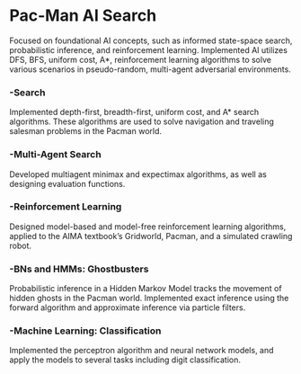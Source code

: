 # Pac-Man AI Search
Focused on foundational AI concepts, such as informed state-space search, probabilistic inference, and reinforcement learning. Implemented AI utilizes DFS, BFS, uniform cost, A*, reinforcement learning algorithms to solve various scenarios in pseudo-random, multi-agent adversarial environments. 

### -Search
Implemented depth-first, breadth-first, uniform cost, and A* search algorithms. These algorithms are used to solve navigation and traveling salesman problems in the Pacman world.

### -Multi-Agent Search
Developed multiagent minimax and expectimax algorithms, as well as designing evaluation functions.

### -Reinforcement Learning
Designed model-based and model-free reinforcement learning algorithms, applied to the AIMA textbook’s Gridworld, Pacman, and a simulated crawling robot.

### -BNs and HMMs: Ghostbusters
Probabilistic inference in a Hidden Markov Model tracks the movement of hidden ghosts in the Pacman world. Implemented exact inference using the forward algorithm and approximate inference via particle filters.

### -Machine Learning: Classification
Implemented the perceptron algorithm and neural network models, and apply the models to several tasks including digit classification.
